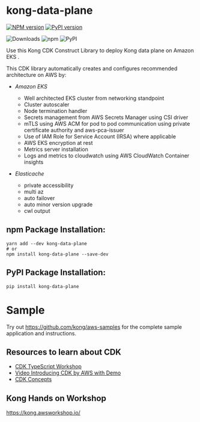 # kong-data-plane

[![NPM version](https://badge.fury.io/js/kong-data-plane.svg)](https://badge.fury.io/js/kong-data-plane)
[![PyPI version](https://badge.fury.io/py/kong-data-plane.svg)](https://badge.fury.io/py/kong-data-plane)

![Downloads](https://img.shields.io/badge/-DOWNLOADS:-brightgreen?color=gray)
![npm](https://img.shields.io/npm/dt/kong-data-plane?label=npm&color=orange)
![PyPI](https://img.shields.io/pypi/dm/kong-data-plane?label=pypi&color=blue)

Use this Kong CDK Construct Library to deploy Kong data plane on Amazon EKS .

This CDK library automatically creates and configures recommended architecture on AWS by:

* *Amazon EKS*

  * Well architected EKS cluster from networking standpoint
  * Cluster autoscaler
  * Node termination handler
  * Secrets management from AWS Secrets Manager using CSI driver
  * mTLS using AWS ACM for pod to pod communication using private certificate authority and aws-pca-issuer
  * Use of IAM Role for Service Account (IRSA) where applicable
  * AWS EKS encryption at rest
  * Metrics server installation
  * Logs and metrics to cloudwatch using AWS CloudWatch Container insights
* *Elasticache*

  * private accessibility
  * multi az
  * auto failover
  * auto minor version upgrade
  * cwl output

## npm Package Installation:

```
yarn add --dev kong-data-plane
# or
npm install kong-data-plane --save-dev
```

## PyPI Package Installation:

```
pip install kong-data-plane
```

# Sample

Try out https://github.com/kong/aws-samples for the complete sample application and instructions.

## Resources to learn about CDK

* [CDK TypeScript Workshop](https://cdkworkshop.com/20-typescript.html)
* [Video Introducing CDK by AWS with Demo](https://youtu.be/ZWCvNFUN-sU)
* [CDK Concepts](https://youtu.be/9As_ZIjUGmY)

## Kong Hands on Workshop

https://kong.awsworkshop.io/

